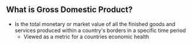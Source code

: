 ## What is Gross Domestic Product?
- Is the total monetary or market value of all the finished goods and services produced within a country's borders in a specific time period
	- Viewed as a metric for a countries economic health